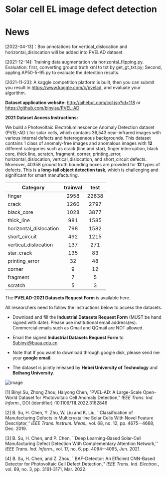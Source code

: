 # Solar cell EL image defect detection

# News

[2022-04-13]：Box annotations for vertical_dislocation and horizontal_dislocation will be added into PVELAD dataset.

[2021-12-14]: Training data augmentation via horizontal_flipping.py. Evaluation: first, converting ground truth xml to txt by get_gt_txt.py; Second, appling AP50-5-95.py to evaluate the detection results.

[2021-11-23]: A kaggle competition platform is built, then you can submit you result in https://www.kaggle.com/c/pvelad, and evaluate your algorithm.

**Dataset application website:** http://aihebut.com/col.jsp?id=118 or https://github.com/binyisu/PVEL-AD

**2021 Dataset Access Instructions:**

We build a Photovoltaic Electroluminescence Anomaly Detection dataset (PVEL-AD ) for solar cells, which contains 36,543 near-infrared images with various internal defects and heterogeneous backgrounds. This dataset contains 1 class of anomaly-free images and anomalous images with **12** different categories such as crack (line and star), finger interruption, black core, thick line, scratch, fragment, corner, printing_error, horizontal_dislocation, vertical_dislocation, and short_circuit defects. Moreover, 40358 ground truth bounding boxes are provided for **12** types of defects. This is a **long-tail object detection task**, which is challenging and significant for smart manufacturing.

| Category               | trainval |            test            |  
|------------------------|:--------:|:--------------------------:|
| finger                 |   2958   |            22638           |
| crack                  |   1260   |            2797            |    
| black_core             |   1028   |            3877            | 
| thick_line             |   981    |            1585            |
| horizontal_dislocation |   798    |            1582            |
| short_circuit          |   492    |            1215            |
| vertical_dislocation   |   137    |            271             |
| star_crack             |   135    |            83              |
| printing_error         |   32     |            48              |
| corner                 |    9     |            12              | 
| fragment               |    7     |            5               | 
| scratch                |    5     |            3               | 

The **PVELAD-2021 Datasets Request Form** is available here. 

All researchers need to follow the instructions below to access the datasets.


* Download and fill the **Industrial Datasets Request Form** (MUST be hand signed with date). Please use institutional email address(es). Commercial emails such as Gmail and QQmail are NOT allowed. 

* Email the signed **Industrial Datasets Request Form** to Subinyi@buaa.edu.cn 
* Note that If you want to download through google disk, please send me your **google email**.
* The dataset is jointly released by **Hebei University of Technology** and **Beihang University**.

![image](https://github.com/binyisu/PVEL-AD/blob/main/pvel.jpg)

[1] Binyi Su, Zhong Zhou, Haiyong Chen, “PVEL-AD: A Large-Scale Open-World Dataset for Photovoltaic Cell Anomaly Detection,” *IEEE Trans. Ind. Inform.*, DOI (identifier) :10.1109/TII.2022.3162846

[2] B. Su, H. Chen, Y. Zhu, W. Liu and K. Liu, ``Classification of Manufacturing Defects in Multicrystalline Solar Cells With Novel Feature Descriptor,'' *IEEE Trans. Instrum. Meas.*, vol. 68, no. 12, pp. 4675--4688, Dec. 2019.

[3] B. Su, H. Chen, and P. Chen, ``Deep Learning-Based Solar-Cell Manufacturing Defect Detection With Complementary Attention Network,'' *IEEE Trans. Ind. Inform.*, vol. 17, no. 6, pp. 4084--4095, Jun. 2021.

[4] B. Su, H. Chen, and Z. Zhou, ``BAF-Detector: An Efficient CNN-Based Detector for Photovoltaic Cell Defect Detection,'' *IEEE Trans. Ind. Electron.*,  vol. 69, no. 3, pp. 3161-3171, Mar. 2022.
